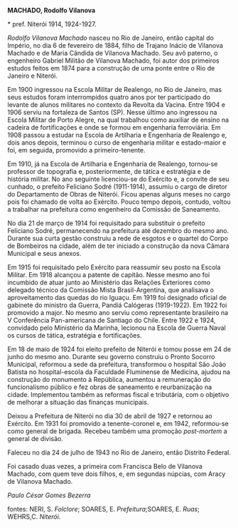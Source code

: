 **MACHADO, Rodolfo Vilanova**

\* pref. Niterói 1914, 1924-1927.

*Rodolfo Vilanova Machado* nasceu no Rio de Janeiro, então capital do
Império, no dia 6 de fevereiro de 1884, filho de Trajano Inácio de
Vilanova Machado e de Maria Cândida de Vilanova Machado. Seu avô
paterno, o engenheiro Gabriel Militão de Vilanova Machado, foi autor dos
primeiros estudos feitos em 1874 para a construção de uma ponte entre o
Rio de Janeiro e Niterói.

Em 1900 ingressou na Escola Militar de Realengo, no Rio de Janeiro, mas
seus estudos foram interrompidos quatro anos por ter participado do
levante de alunos militares no contexto da Revolta da Vacina. Entre 1904
e 1906 serviu na fortaleza de Santos (SP). Nesse último ano ingressou na
Escola Militar de Porto Alegre, na qual trabalhou como auxiliar de
ensino na cadeira de fortificações e onde se formou em engenharia
ferroviária. Em 1908 passou a estudar na Escola de Artilharia e
Engenharia de Realengo e, dois anos depois, terminou o curso de
engenharia militar e estado-maior e foi, em seguida, promovido a
primeiro-tenente.

Em 1910, já na Escola de Artilharia e Engenharia de Realengo, tornou-se
professor de topografia e, posteriormente, de tática e estratégia e de
história militar. No ano seguinte licenciou-se do Exército e, a convite
de seu cunhado, o prefeito Feliciano Sodré (1911-1914), assumiu o cargo
de diretor do Departamento de Obras de Niterói. Ficou apenas alguns
meses no cargo pois foi chamado de volta ao Exército. Pouco tempo
depois, contudo, voltou a trabalhar na prefeitura como engenheiro da
Comissão de Saneamento.

No dia 21 de março de 1914 foi requisitado para substituir o prefeito
Feliciano Sodré, permanecendo na prefeitura até dezembro do mesmo ano.
Durante sua curta gestão construiu a rede de esgotos e o quartel do
Corpo de Bombeiros na cidade, além de ter iniciado a construção da nova
Câmara Municipal e seus anexos.

Em 1915 foi requisitado pelo Exército para reassumir seu posto na Escola
Militar. Em 1918 alcançou a patente de capitão. Nesse mesmo ano foi
incumbido de atuar junto ao Ministério das Relações Exteriores como
delegado técnico da Comissão Mista Brasil-Argentina, que analisava o
aproveitamento das quedas do rio Iguaçu. Em 1919 foi designado oficial
de gabinete do ministro da Guerra, Pandiá Calógeras (1919-1922). Em 1922
foi promovido a major. No mesmo ano serviu como representante brasileiro
na V Conferência Pan-americana de Santiago do Chile. Entre 1922 e 1924,
convidado pelo Ministério da Marinha, lecionou na Escola de Guerra Naval
os cursos de tática, estratégia e fortificações.

Em 18 de maio de 1924 foi eleito prefeito de Niterói e tomou posse em 24
de junho do mesmo ano. Durante seu governo construiu o Pronto Socorro
Municipal, reformou a sede da prefeitura, transformou o hospital São
João Batista no hospital-escola da Faculdade Fluminense de Medicina,
ajudou na construção do monumento à República, aumentou a remuneração do
funcionalismo público e fez obras de saneamento e reurbanização na
cidade. Implementou também as reformas fiscal e tributária, com o
objetivo de melhorar a situação das finanças municipais.

Deixou a Prefeitura de Niterói no dia 30 de abril de 1927 e retornou ao
Exército. Em 1931 foi promovido a tenente-coronel e, em 1942,
reformou-se como general de brigada. Recebeu também uma promoção
*post-mortem* a general de divisão.

Faleceu no dia 24 de julho de 1943 no Rio de Janeiro, então Distrito
Federal.

Foi casado duas vezes, a primeira com Francisca Belo de Vilanova
Machado, com quem teve dois filhos, e, em segundas núpcias, com Aracy de
Vilanova Machado.

*Paulo César Gomes Bezerra*

fontes: NERI, S. *Folclore*; SOARES, E. *Prefeitura*;SOARES, E. *Ruas*;
WEHRS,C. *Niterói*.
